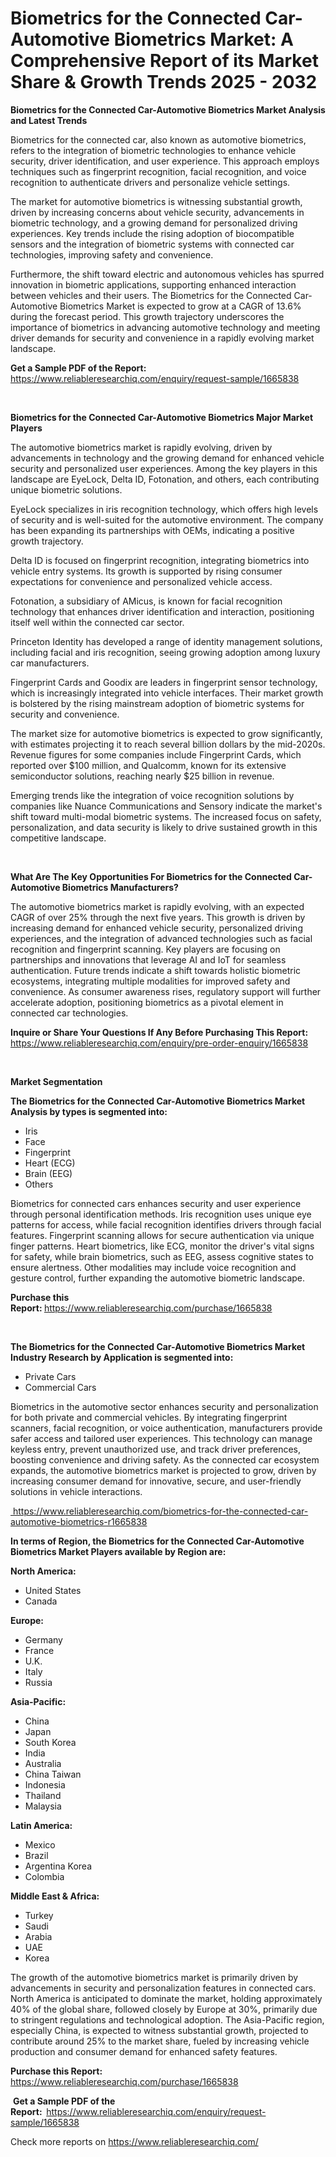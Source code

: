 <p><h1>Biometrics for the Connected Car-Automotive Biometrics Market: A Comprehensive Report of its Market Share & Growth Trends 2025 - 2032</h1></p><p><strong>Biometrics for the Connected Car-Automotive Biometrics Market Analysis and Latest Trends</strong></p>
<p><p>Biometrics for the connected car, also known as automotive biometrics, refers to the integration of biometric technologies to enhance vehicle security, driver identification, and user experience. This approach employs techniques such as fingerprint recognition, facial recognition, and voice recognition to authenticate drivers and personalize vehicle settings. </p><p>The market for automotive biometrics is witnessing substantial growth, driven by increasing concerns about vehicle security, advancements in biometric technology, and a growing demand for personalized driving experiences. Key trends include the rising adoption of biocompatible sensors and the integration of biometric systems with connected car technologies, improving safety and convenience. </p><p>Furthermore, the shift toward electric and autonomous vehicles has spurred innovation in biometric applications, supporting enhanced interaction between vehicles and their users. The Biometrics for the Connected Car-Automotive Biometrics Market is expected to grow at a CAGR of 13.6% during the forecast period. This growth trajectory underscores the importance of biometrics in advancing automotive technology and meeting driver demands for security and convenience in a rapidly evolving market landscape.</p></p>
<p><strong>Get a Sample PDF of the Report:&nbsp;</strong> <a href="https://www.reliableresearchiq.com/enquiry/request-sample/1665838?utm_campaign=2302&utm_medium=2&utm_source=Github&utm_content=ia&utm_term=11032025&utm_id=biometrics-for-the-connected-car-automotive-biometrics">https://www.reliableresearchiq.com/enquiry/request-sample/1665838</a></p>
<p>&nbsp;</p>
<p><strong>Biometrics for the Connected Car-Automotive Biometrics Major Market Players</strong></p>
<p><p>The automotive biometrics market is rapidly evolving, driven by advancements in technology and the growing demand for enhanced vehicle security and personalized user experiences. Among the key players in this landscape are EyeLock, Delta ID, Fotonation, and others, each contributing unique biometric solutions.</p><p>EyeLock specializes in iris recognition technology, which offers high levels of security and is well-suited for the automotive environment. The company has been expanding its partnerships with OEMs, indicating a positive growth trajectory.</p><p>Delta ID is focused on fingerprint recognition, integrating biometrics into vehicle entry systems. Its growth is supported by rising consumer expectations for convenience and personalized vehicle access.</p><p>Fotonation, a subsidiary of AMicus, is known for facial recognition technology that enhances driver identification and interaction, positioning itself well within the connected car sector.</p><p>Princeton Identity has developed a range of identity management solutions, including facial and iris recognition, seeing growing adoption among luxury car manufacturers.</p><p>Fingerprint Cards and Goodix are leaders in fingerprint sensor technology, which is increasingly integrated into vehicle interfaces. Their market growth is bolstered by the rising mainstream adoption of biometric systems for security and convenience.</p><p>The market size for automotive biometrics is expected to grow significantly, with estimates projecting it to reach several billion dollars by the mid-2020s. Revenue figures for some companies include Fingerprint Cards, which reported over $100 million, and Qualcomm, known for its extensive semiconductor solutions, reaching nearly $25 billion in revenue.</p><p>Emerging trends like the integration of voice recognition solutions by companies like Nuance Communications and Sensory indicate the market's shift toward multi-modal biometric systems. The increased focus on safety, personalization, and data security is likely to drive sustained growth in this competitive landscape.</p></p>
<p>&nbsp;</p>
<p><strong>What Are The Key Opportunities For Biometrics for the Connected Car-Automotive Biometrics Manufacturers?</strong></p>
<p><p>The automotive biometrics market is rapidly evolving, with an expected CAGR of over 25% through the next five years. This growth is driven by increasing demand for enhanced vehicle security, personalized driving experiences, and the integration of advanced technologies such as facial recognition and fingerprint scanning. Key players are focusing on partnerships and innovations that leverage AI and IoT for seamless authentication. Future trends indicate a shift towards holistic biometric ecosystems, integrating multiple modalities for improved safety and convenience. As consumer awareness rises, regulatory support will further accelerate adoption, positioning biometrics as a pivotal element in connected car technologies.</p></p>
<p><strong>Inquire or Share Your Questions If Any Before Purchasing This Report:</strong> <a href="https://www.reliableresearchiq.com/enquiry/pre-order-enquiry/1665838?utm_campaign=2302&utm_medium=2&utm_source=Github&utm_content=ia&utm_term=11032025&utm_id=biometrics-for-the-connected-car-automotive-biometrics">https://www.reliableresearchiq.com/enquiry/pre-order-enquiry/1665838</a></p>
<p>&nbsp;</p>
<p><strong>Market Segmentation</strong></p>
<p><strong>The Biometrics for the Connected Car-Automotive Biometrics Market Analysis by types is segmented into:</strong></p>
<p><ul><li>Iris</li><li>Face</li><li>Fingerprint</li><li>Heart (ECG)</li><li>Brain (EEG)</li><li>Others</li></ul></p>
<p><p>Biometrics for connected cars enhances security and user experience through personal identification methods. Iris recognition uses unique eye patterns for access, while facial recognition identifies drivers through facial features. Fingerprint scanning allows for secure authentication via unique finger patterns. Heart biometrics, like ECG, monitor the driver's vital signs for safety, while brain biometrics, such as EEG, assess cognitive states to ensure alertness. Other modalities may include voice recognition and gesture control, further expanding the automotive biometric landscape.</p></p>
<p><strong>Purchase this Report:&nbsp;</strong><a href="https://www.reliableresearchiq.com/purchase/1665838?utm_campaign=2302&utm_medium=2&utm_source=Github&utm_content=ia&utm_term=11032025&utm_id=biometrics-for-the-connected-car-automotive-biometrics">https://www.reliableresearchiq.com/purchase/1665838</a></p>
<p>&nbsp;</p>
<p><strong>The Biometrics for the Connected Car-Automotive Biometrics Market Industry Research by Application is segmented into:</strong></p>
<p><ul><li>Private Cars</li><li>Commercial Cars</li></ul></p>
<p><p>Biometrics in the automotive sector enhances security and personalization for both private and commercial vehicles. By integrating fingerprint scanners, facial recognition, or voice authentication, manufacturers provide safer access and tailored user experiences. This technology can manage keyless entry, prevent unauthorized use, and track driver preferences, boosting convenience and driving safety. As the connected car ecosystem expands, the automotive biometrics market is projected to grow, driven by increasing consumer demand for innovative, secure, and user-friendly solutions in vehicle interactions.</p></p>
<p><a href="https://www.reliableresearchiq.com/biometrics-for-the-connected-car-automotive-biometrics-r1665838?utm_campaign=2302&utm_medium=2&utm_source=Github&utm_content=ia&utm_term=11032025&utm_id=biometrics-for-the-connected-car-automotive-biometrics">&nbsp;https://www.reliableresearchiq.com/biometrics-for-the-connected-car-automotive-biometrics-r1665838</a></p>
<p><strong>In terms of Region, the Biometrics for the Connected Car-Automotive Biometrics Market Players available by Region are:</strong></p>
<p>
    <p> <strong> North America: </strong>
        <ul>
            <li>United States</li>
            <li>Canada</li>
        </ul>
        </p> 
    <p> <strong> Europe: </strong>
        <ul>
            <li>Germany</li>
            <li>France</li>
            <li>U.K.</li>
            <li>Italy</li>
            <li>Russia</li>
        </ul>
        </p> 
    <p> <strong> Asia-Pacific: </strong>
        <ul>
            <li>China</li>
            <li>Japan</li>
            <li>South Korea</li>
            <li>India</li>
            <li>Australia</li>
            <li>China Taiwan</li>
            <li>Indonesia</li>
            <li>Thailand</li>
            <li>Malaysia</li>
        </ul>
        </p> 
    <p> <strong> Latin America: </strong>
        <ul>
            <li>Mexico</li>
            <li>Brazil</li>
            <li>Argentina Korea</li>
            <li>Colombia</li>
        </ul>
        </p> 
    <p> <strong> Middle East & Africa: </strong>
        <ul>
            <li>Turkey</li>
            <li>Saudi</li>
            <li>Arabia</li>
            <li>UAE</li>
            <li>Korea</li>
        </ul>
    </p>
    </p>
<p><p>The growth of the automotive biometrics market is primarily driven by advancements in security and personalization features in connected cars. North America is anticipated to dominate the market, holding approximately 40% of the global share, followed closely by Europe at 30%, primarily due to stringent regulations and technological adoption. The Asia-Pacific region, especially China, is expected to witness substantial growth, projected to contribute around 25% to the market share, fueled by increasing vehicle production and consumer demand for enhanced safety features.</p></p>
<p><strong>Purchase this Report: </strong><a href="https://www.reliableresearchiq.com/purchase/1665838?utm_campaign=2302&utm_medium=2&utm_source=Github&utm_content=ia&utm_term=11032025&utm_id=biometrics-for-the-connected-car-automotive-biometrics">https://www.reliableresearchiq.com/purchase/1665838</a></p>
<p>&nbsp;<strong>Get a Sample PDF of the Report:&nbsp;&nbsp;</strong><a href="https://www.reliableresearchiq.com/enquiry/request-sample/1665838?utm_campaign=2302&utm_medium=2&utm_source=Github&utm_content=ia&utm_term=11032025&utm_id=biometrics-for-the-connected-car-automotive-biometrics">https://www.reliableresearchiq.com/enquiry/request-sample/1665838</a></p>
<p><strong></strong></p>
<p>Check more reports on <a href="https://www.reliableresearchiq.com/?utm_campaign=2302&utm_medium=2&utm_source=Github&utm_content=ia&utm_term=11032025&utm_id=biometrics-for-the-connected-car-automotive-biometrics">https://www.reliableresearchiq.com/</a></p>